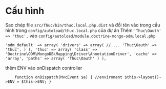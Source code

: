 # Cấu hình
Sao chép file `src/Thuc/bin/thuc.local.php.dist` và đổi tên vào trong cấu hình trong `config/autoload/thuc.local.php` của dự án
Thêm `'Thuc\Oauth' => 'thuc',` vào `config/autoload/module.doctrine-mongo-odm.local.php`

`
     'odm_default' => array(
                'drivers' => array(
                    //....
                    'Thuc\Oauth' => 'thuc',
                )
            ),
    'thuc' => array(
                'class' => 'Doctrine\ODM\MongoDB\Mapping\Driver\AnnotationDriver',
                'cache' => 'array',
                'paths' => array(
                    'Thuc\Oauth'
                )
            ),
`

thêm ENV vào onDispatch controller 

`    function onDispatch(MvcEvent $e) {
  //enviroment
        $this->layout()->ENV = $this->ENV;
}`